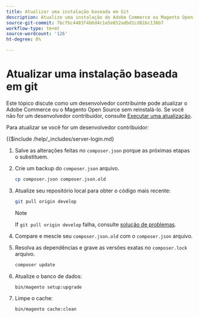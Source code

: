 ```yaml
---
title: Atualizar uma instalação baseada em Git
description: Atualize uma instalação do Adobe Commerce ou Magento Open Source que você clonou de um repositório Git.
source-git-commit: 7bcfbc4483f4b6d4c1a5e852adbd1cd81bc136b7
workflow-type: tm+mt
source-wordcount: '126'
ht-degree: 0%

---
```



# Atualizar uma instalação baseada em git

Este tópico discute como um desenvolvedor contribuinte pode atualizar o Adobe Commerce ou o Magento Open Source sem reinstalá-lo. Se você não for um desenvolvedor contribuidor, consulte [Executar uma atualização](../implementation/perform-upgrade.md).

Para atualizar se você for um desenvolvedor contribuidor:

{{$include /help/_includes/server-login.md}

1. Salve as alterações feitas no `composer.json` porque as próximas etapas o substituem.

1. Crie um backup do `composer.json` arquivo.

   ```bash
   cp composer.json composer.json.old
   ```

1. Atualize seu repositório local para obter o código mais recente:

   ```bash
   git pull origin develop
   ```

   >[!NOTE]
   >
   >If `git pull origin develop` falha, consulte [solução de problemas](https://support.magento.com/hc/en-us/articles/360034229872).

1. Compare e mescle seu `composer.json.old` com o `composer.json` arquivo.

1. Resolva as dependências e grave as versões exatas no `composer.lock` arquivo.

   ```bash
   composer update
   ```

1. Atualize o banco de dados:

   ```bash
   bin/magento setup:upgrade
   ```

1. Limpe o cache:

   ```bash
   bin/magento cache:clean
   ```
